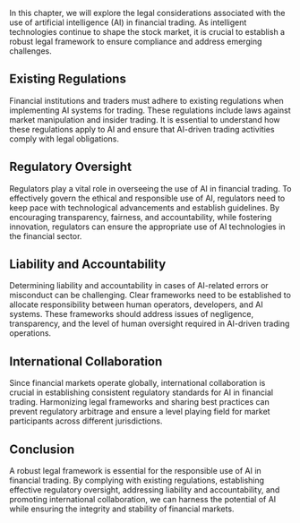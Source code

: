 
In this chapter, we will explore the legal considerations associated with the use of artificial intelligence (AI) in financial trading. As intelligent technologies continue to shape the stock market, it is crucial to establish a robust legal framework to ensure compliance and address emerging challenges.

## Existing Regulations

Financial institutions and traders must adhere to existing regulations when implementing AI systems for trading. These regulations include laws against market manipulation and insider trading. It is essential to understand how these regulations apply to AI and ensure that AI-driven trading activities comply with legal obligations.

## Regulatory Oversight

Regulators play a vital role in overseeing the use of AI in financial trading. To effectively govern the ethical and responsible use of AI, regulators need to keep pace with technological advancements and establish guidelines. By encouraging transparency, fairness, and accountability, while fostering innovation, regulators can ensure the appropriate use of AI technologies in the financial sector.

## Liability and Accountability

Determining liability and accountability in cases of AI-related errors or misconduct can be challenging. Clear frameworks need to be established to allocate responsibility between human operators, developers, and AI systems. These frameworks should address issues of negligence, transparency, and the level of human oversight required in AI-driven trading operations.

## International Collaboration

Since financial markets operate globally, international collaboration is crucial in establishing consistent regulatory standards for AI in financial trading. Harmonizing legal frameworks and sharing best practices can prevent regulatory arbitrage and ensure a level playing field for market participants across different jurisdictions.

## Conclusion

A robust legal framework is essential for the responsible use of AI in financial trading. By complying with existing regulations, establishing effective regulatory oversight, addressing liability and accountability, and promoting international collaboration, we can harness the potential of AI while ensuring the integrity and stability of financial markets.

